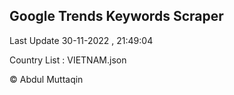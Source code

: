 

## Google Trends Keywords Scraper 
 
Last Update 30-11-2022 , 21:49:04

Country List :
VIETNAM.json



© Abdul Muttaqin 
